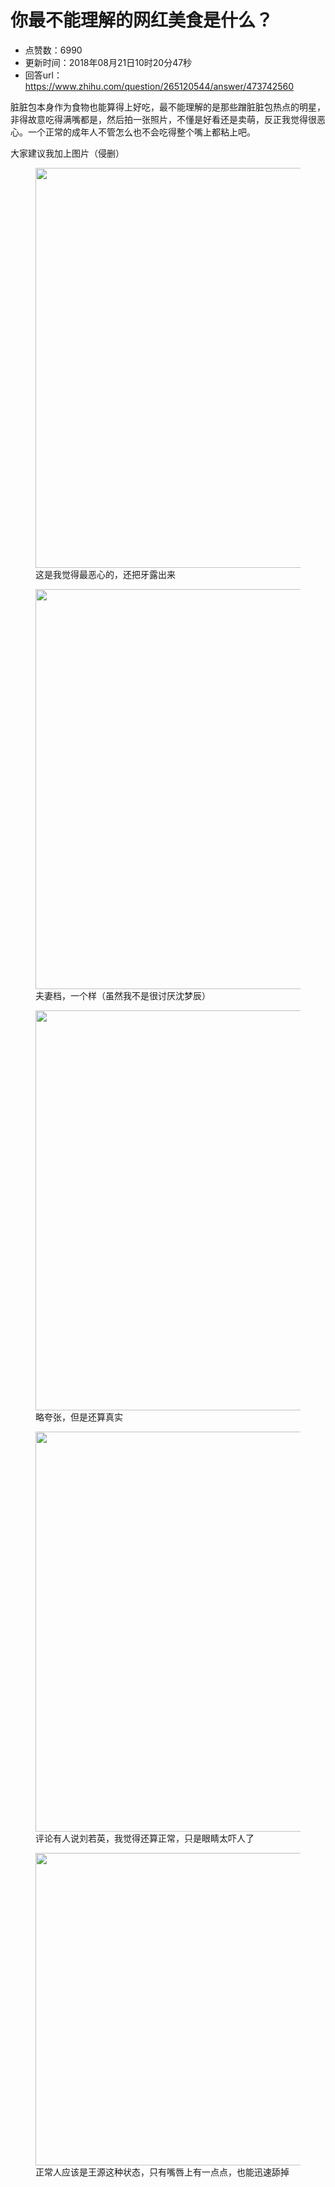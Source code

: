 # 你最不能理解的网红美食是什么？
- 点赞数：6990
- 更新时间：2018年08月21日10时20分47秒
- 回答url：https://www.zhihu.com/question/265120544/answer/473742560
<body>
 <p data-pid="Q4f9vZR_">脏脏包本身作为食物也能算得上好吃，最不能理解的是那些蹭脏脏包热点的明星，非得故意吃得满嘴都是，然后拍一张照片，不懂是好看还是卖萌，反正我觉得很恶心。一个正常的成年人不管怎么也不会吃得整个嘴上都粘上吧。</p>
 <p data-pid="TCs2-Y8X">大家建议我加上图片（侵删）</p>
 <figure data-size="normal">
  <img src="https://pica.zhimg.com/50/v2-dea75a40c8498cc1e31d9b35771ceaee_720w.jpg?source=1940ef5c" data-size="normal" data-rawwidth="640" data-rawheight="754" data-original-token="v2-dea75a40c8498cc1e31d9b35771ceaee" data-default-watermark-src="https://pica.zhimg.com/50/v2-3ddcbd51d61f9d7a2d9d41cb18715855_720w.jpg?source=1940ef5c" class="origin_image zh-lightbox-thumb" width="640" data-original="https://picx.zhimg.com/v2-dea75a40c8498cc1e31d9b35771ceaee_r.jpg?source=1940ef5c">
  <figcaption>
   这是我觉得最恶心的，还把牙露出来
  </figcaption>
 </figure>
 <figure data-size="normal">
  <img src="https://picx.zhimg.com/50/v2-9384f841dd92db81fa879f0dd2b40988_720w.jpg?source=1940ef5c" data-size="normal" data-rawwidth="640" data-rawheight="745" data-original-token="v2-9384f841dd92db81fa879f0dd2b40988" data-default-watermark-src="https://pic1.zhimg.com/50/v2-e5b2e174cc010cbc8e3fab31ea95800f_720w.jpg?source=1940ef5c" class="origin_image zh-lightbox-thumb" width="640" data-original="https://pica.zhimg.com/v2-9384f841dd92db81fa879f0dd2b40988_r.jpg?source=1940ef5c">
  <figcaption>
   夫妻档，一个样（虽然我不是很讨厌沈梦辰）
  </figcaption>
 </figure>
 <figure data-size="normal">
  <img src="https://pic1.zhimg.com/50/v2-b759052566aa62c39d315a3ef55b4c69_720w.jpg?source=1940ef5c" data-size="normal" data-rawwidth="640" data-rawheight="768" data-original-token="v2-b759052566aa62c39d315a3ef55b4c69" data-default-watermark-src="https://picx.zhimg.com/50/v2-565cfec3694fe18de71b786b6c7ec0b4_720w.jpg?source=1940ef5c" class="origin_image zh-lightbox-thumb" width="640" data-original="https://picx.zhimg.com/v2-b759052566aa62c39d315a3ef55b4c69_r.jpg?source=1940ef5c">
  <figcaption>
   略夸张，但是还算真实
  </figcaption>
 </figure>
 <figure data-size="normal">
  <img src="https://pica.zhimg.com/50/v2-6c3685cd5698e36d05f7bf4ee25fb71a_720w.jpg?source=1940ef5c" data-size="normal" data-rawwidth="640" data-rawheight="757" data-original-token="v2-6c3685cd5698e36d05f7bf4ee25fb71a" data-default-watermark-src="https://pica.zhimg.com/50/v2-127f2e7290b8d4827f74cebf78e6fc93_720w.jpg?source=1940ef5c" class="origin_image zh-lightbox-thumb" width="640" data-original="https://pica.zhimg.com/v2-6c3685cd5698e36d05f7bf4ee25fb71a_r.jpg?source=1940ef5c">
  <figcaption>
   评论有人说刘若英，我觉得还算正常，只是眼睛太吓人了
  </figcaption>
 </figure>
 <figure data-size="normal">
  <img src="https://picx.zhimg.com/50/v2-06e2fa8d6a03f1b5ad3eda387e81e9e1_720w.jpg?source=1940ef5c" data-size="normal" data-rawwidth="500" data-rawheight="273" data-original-token="v2-06e2fa8d6a03f1b5ad3eda387e81e9e1" data-default-watermark-src="https://pic1.zhimg.com/50/v2-9e7aca62861ef12dda34966941d92d03_720w.jpg?source=1940ef5c" class="origin_image zh-lightbox-thumb" width="500" data-original="https://picx.zhimg.com/v2-06e2fa8d6a03f1b5ad3eda387e81e9e1_r.jpg?source=1940ef5c">
  <figcaption>
   正常人应该是王源这种状态，只有嘴唇上有一点点，也能迅速舔掉
  </figcaption>
 </figure>
 <p></p>
</body>